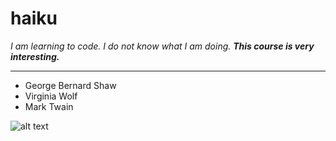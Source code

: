 # haiku
*I am learning to code.
I do not know what I am doing.*
***This course is very interesting.***

---
+ George Bernard Shaw
+ Virginia Wolf
+ Mark Twain

![alt text](https://www.biography.com/.image/t_share/MTQ1NDY2OTMxNTkwMjExMzQ1/mark-twain---mini-biography.jpg)
